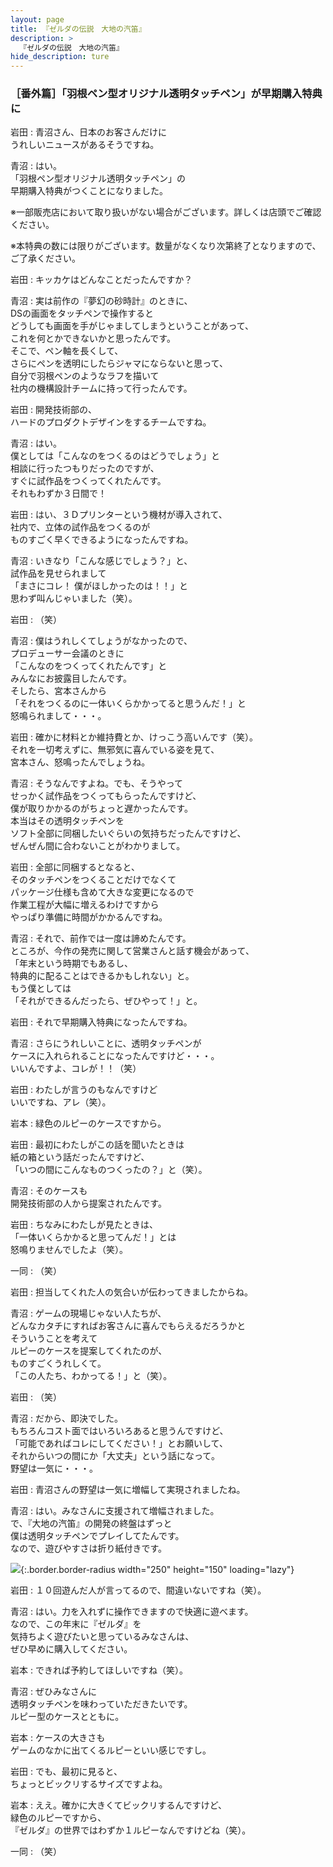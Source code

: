 ```yaml
---
layout: page
title: 『ゼルダの伝説　大地の汽笛』
description: >
  『ゼルダの伝説　大地の汽笛』
hide_description: ture
---
```


### ［番外篇］「羽根ペン型オリジナル透明タッチペン」が早期購入特典に

岩田
: 青沼さん、日本のお客さんだけに<br>うれしいニュースがあるそうですね。

青沼
: はい。<br>「羽根ペン型オリジナル透明タッチペン」の<br>早期購入特典がつくことになりました。

※一部販売店において取り扱いがない場合がございます。詳しくは店頭でご確認ください。

※本特典の数には限りがございます。数量がなくなり次第終了となりますので、ご了承ください。

岩田
: キッカケはどんなことだったんですか？

青沼
: 実は前作の『夢幻の砂時計』のときに、<br>DSの画面をタッチペンで操作すると<br>どうしても画面を手がじゃましてしまうということがあって、<br>これを何とかできないかと思ったんです。<br>そこで、ペン軸を長くして、<br>さらにペンを透明にしたらジャマにならないと思って、<br>自分で羽根ペンのようなラフを描いて<br>社内の機構設計チームに持って行ったんです。

岩田
: 開発技術部の、<br>ハードのプロダクトデザインをするチームですね。

青沼
: はい。<br>僕としては「こんなのをつくるのはどうでしょう」と<br>相談に行ったつもりだったのですが、<br>すぐに試作品をつくってくれたんです。<br>それもわずか３日間で！

岩田
: はい、３Ｄプリンターという機材が導入されて、<br>社内で、立体の試作品をつくるのが<br>ものすごく早くできるようになったんですね。

青沼
: いきなり「こんな感じでしょう？」と、<br>試作品を見せられまして<br>「まさにコレ！ 僕がほしかったのは！！」と<br>思わず叫んじゃいました（笑）。

岩田
: （笑）

青沼
: 僕はうれしくてしょうがなかったので、<br>プロデューサー会議のときに<br>「こんなのをつくってくれたんです」と<br>みんなにお披露目したんです。<br>そしたら、宮本さんから<br>「それをつくるのに一体いくらかかってると思うんだ！」と<br>怒鳴られまして・・・。

岩田
: 確かに材料とか維持費とか、けっこう高いんです（笑）。<br>それを一切考えずに、無邪気に喜んでいる姿を見て、<br>宮本さん、怒鳴ったんでしょうね。

青沼
: そうなんですよね。でも、そうやって<br>せっかく試作品をつくってもらったんですけど、<br>僕が取りかかるのがちょっと遅かったんです。<br>本当はその透明タッチペンを<br>ソフト全部に同梱したいぐらいの気持ちだったんですけど、<br>ぜんぜん間に合わないことがわかりまして。

岩田
: 全部に同梱するとなると、<br>そのタッチペンをつくることだけでなくて<br>パッケージ仕様も含めて大きな変更になるので<br>作業工程が大幅に増えるわけですから<br>やっぱり準備に時間がかかるんですね。

青沼
: それで、前作では一度は諦めたんです。<br>ところが、今作の発売に関して営業さんと話す機会があって、<br>「年末という時期でもあるし、<br>特典的に配ることはできるかもしれない」と。<br>もう僕としては<br>「それができるんだったら、ぜひやって！」と。

岩田
: それで早期購入特典になったんですね。

青沼
: さらにうれしいことに、透明タッチペンが<br>ケースに入れられることになったんですけど・・・。<br>いいんですよ、コレが！！（笑）

岩田
: わたしが言うのもなんですけど<br>いいですね、アレ（笑）。

岩本
: 緑色のルピーのケースですから。

岩田
: 最初にわたしがこの話を聞いたときは<br>紙の箱という話だったんですけど、<br>「いつの間にこんなものつくったの？」と（笑）。

青沼
: そのケースも<br>開発技術部の人から提案されたんです。

岩田
: ちなみにわたしが見たときは、<br>「一体いくらかかると思ってんだ！」とは<br>怒鳴りませんでしたよ（笑）。

一同
: （笑）

岩田
: 担当してくれた人の気合いが伝わってきましたからね。

青沼
: ゲームの現場じゃない人たちが、<br>どんなカタチにすればお客さんに喜んでもらえるだろうかと<br>そういうことを考えて<br>ルピーのケースを提案してくれたのが、<br>ものすごくうれしくて。<br>「この人たち、わかってる！」と（笑）。

岩田
: （笑）

青沼
: だから、即決でした。<br>もちろんコスト面ではいろいろあると思うんですけど、<br>「可能であればコレにしてください！」とお願いして、<br>それからいつの間にか「大丈夫」という話になって。<br>野望は一気に・・・。

岩田
: 青沼さんの野望は一気に増幅して実現されましたね。

青沼
: はい。みなさんに支援されて増幅されました。<br>で、『大地の汽笛』の開発の終盤はずっと<br>僕は透明タッチペンでプレイしてたんです。<br>なので、遊びやすさは折り紙付きです。

![](/interviews/jp/nds/bkij/vol1/img/photo19.jpg){:.border.border-radius width="250" height="150" loading="lazy"}

岩田
: １０回遊んだ人が言ってるので、間違いないですね（笑）。

青沼
: はい。力を入れずに操作できますので快適に遊べます。<br>なので、この年末に『ゼルダ』を<br>気持ちよく遊びたいと思っているみなさんは、<br>ぜひ早めに購入してください。

岩本
: できれば予約してほしいですね（笑）。

青沼
: ぜひみなさんに<br>透明タッチペンを味わっていただきたいです。<br>ルピー型のケースとともに。

岩本
: ケースの大きさも<br>ゲームのなかに出てくるルピーといい感じですし。

岩田
: でも、最初に見ると、<br>ちょっとビックリするサイズですよね。

岩本
: ええ。確かに大きくてビックリするんですけど、<br>緑色のルピーですから、<br>『ゼルダ』の世界ではわずか１ルピーなんですけどね（笑）。

一同
: （笑）


